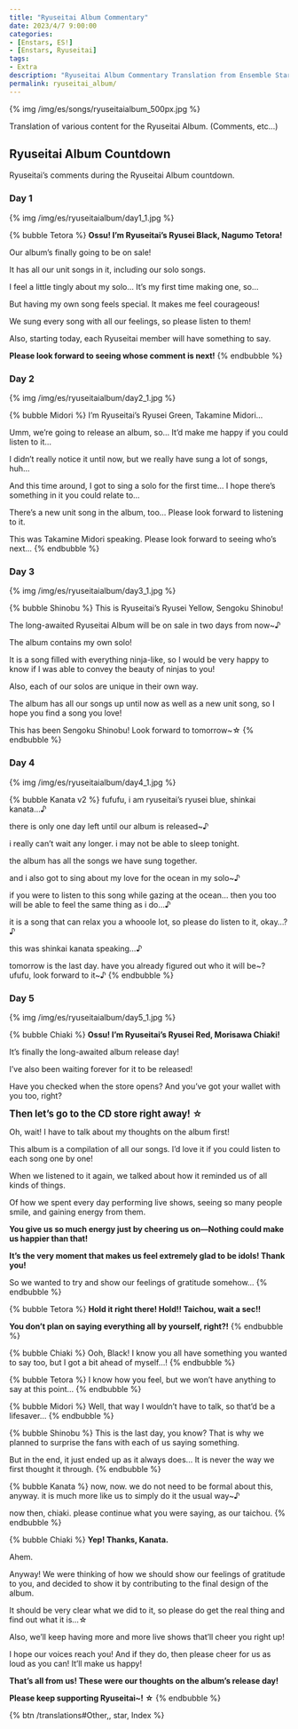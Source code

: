 ```yaml
---
title: "Ryuseitai Album Commentary"
date: 2023/4/7 9:00:00
categories:
- [Enstars, ES!]
- [Enstars, Ryuseitai]
tags:
- Extra
description: "Ryuseitai Album Commentary Translation from Ensemble Stars!"
permalink: ryuseitai_album/
---
```


{% img /img/es/songs/ryuseitaialbum_500px.jpg %}

Translation of various content for the Ryuseitai Album. (Comments, etc...)

<!-- more -->

## Ryuseitai Album Countdown

Ryuseitai’s comments during the Ryuseitai Album countdown.

### Day 1

{% img /img/es/ryuseitaialbum/day1_1.jpg %}

{% bubble Tetora %}
**Ossu! I’m Ryuseitai’s Ryusei Black, Nagumo Tetora!**

Our album’s finally going to be on sale!

It has all our unit songs in it, including our solo songs.

I feel a little tingly about my solo… It’s my first time making one, so…

But having my own song feels special. It makes me feel courageous!

We sung every song with all our feelings, so please listen to them!

Also, starting today, each Ryuseitai member will have something to say.

**Please look forward to seeing whose comment is next!**
{% endbubble %}

### Day 2

{% img /img/es/ryuseitaialbum/day2_1.jpg %}

{% bubble Midori %}
I’m Ryuseitai’s Ryusei Green, Takamine Midori…

Umm, we’re going to release an album, so… It’d make me happy if you could listen to it…

I didn’t really notice it until now, but we really have sung a lot of songs, huh…

And this time around, I got to sing a solo for the first time… I hope there’s something in it you could relate to…

There’s a new unit song in the album, too… Please look forward to listening to it.

This was Takamine Midori speaking. Please look forward to seeing who’s next…
{% endbubble %}

### Day 3

{% img /img/es/ryuseitaialbum/day3_1.jpg %}

{% bubble Shinobu %}
This is Ryuseitai’s Ryusei Yellow, Sengoku Shinobu!

The long-awaited Ryuseitai Album will be on sale in two days from now~♪

The album contains my own solo!

It is a song filled with everything ninja-like, so I would be very happy to know if I was able to convey the beauty of ninjas to you!

Also, each of our solos are unique in their own way.

The album has all our songs up until now as well as a new unit song, so I hope you find a song you love!

This has been Sengoku Shinobu! Look forward to tomorrow~☆
{% endbubble %}

### Day 4

{% img /img/es/ryuseitaialbum/day4_1.jpg %}

{% bubble Kanata v2 %}
fufufu, i am ryuseitai’s ryusei blue, shinkai kanata…♪

there is only one day left until our album is released~♪

i really can’t wait any longer. i may not be able to sleep tonight.

the album has all the songs we have sung together.

and i also got to sing about my love for the ocean in my solo~♪

if you were to listen to this song while gazing at the ocean… then you too will be able to feel the same thing as i do…♪

it is a song that can relax you a whooole lot, so please do listen to it, okay…? ♪

this was shinkai kanata speaking…♪

tomorrow is the last day. have you already figured out who it will be~? ufufu, look forward to it~♪
{% endbubble %}

### Day 5

{% img /img/es/ryuseitaialbum/day5_1.jpg %}

{% bubble Chiaki %}
**Ossu! I’m Ryuseitai’s Ryusei Red, Morisawa Chiaki!**

It’s finally the long-awaited album release day!

I’ve also been waiting forever for it to be released!

Have you checked when the store opens? And you’ve got your wallet with you too, right?

<big><b>Then let’s go to the CD store right away! ☆</b></big>

Oh, wait! I have to talk about my thoughts on the album first!

This album is a compilation of all our songs. I’d love it if you could listen to each song one by one!

When we listened to it again, we talked about how it reminded us of all kinds of things.

Of how we spent every day performing live shows, seeing so many people smile, and gaining energy from them.

**You give us so much energy just by cheering us on—Nothing could make us happier than that!**

**It’s the very moment that makes us feel extremely glad to be idols! Thank you!**

So we wanted to try and show our feelings of gratitude somehow…
{% endbubble %}

{% bubble Tetora %}
**Hold it right there! Hold!! Taichou, wait a sec!!**

**You don’t plan on saying everything all by yourself, right?!**
{% endbubble %}

{% bubble Chiaki %}
Ooh, Black! I know you all have something you wanted to say too, but I got a bit ahead of myself…!
{% endbubble %}

{% bubble Tetora %}
I know how you feel, but we won’t have anything to say at this point…
{% endbubble %}

{% bubble Midori %}
Well, that way I wouldn’t have to talk, so that’d be a lifesaver…
{% endbubble %}

{% bubble Shinobu %}
This is the last day, you know? That is why we planned to surprise the fans with each of us saying something.

But in the end, it just ended up as it always does... It is never the way we first thought it through.
{% endbubble %}

{% bubble Kanata %}
now, now. we do not need to be formal about this, anyway. it is much more like us to simply do it the usual way~♪

now then, chiaki. please continue what you were saying, as our taichou.
{% endbubble %}

{% bubble Chiaki %}
**Yep! Thanks, Kanata.**

Ahem.

Anyway! We were thinking of how we should show our feelings of gratitude to you, and decided to show it by contributing to the final design of the album.

It should be very clear what we did to it, so please do get the real thing and find out what it is…☆

Also, we’ll keep having more and more live shows that’ll cheer you right up!

I hope our voices reach you! And if they do, then please cheer for us as loud as you can! It’ll make us happy!

**That’s all from us! These were our thoughts on the album’s release day!**

**Please keep supporting Ryuseitai~! ☆**
{% endbubble %}

<div toc>{% btn /translations#Other,, star, Index %}</div>
